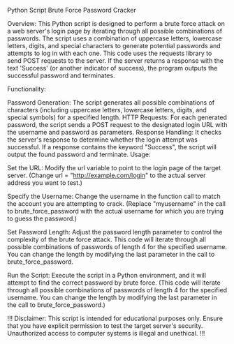 Python Script Brute Force Password Cracker 

Overview: This Python script is designed to perform a brute force attack on a web server's login page by iterating through all possible combinations of passwords. The script uses a combination of uppercase letters, lowercase letters, digits, and special characters to generate potential passwords and attempts to log in with each one.
This code uses the requests library to send POST requests to the server. If the server returns a response with the text 'Success' (or another indicator of success), the program outputs the successful password and terminates.

Functionality:

Password Generation: The script generates all possible combinations of characters (including uppercase letters, lowercase letters, digits, and special symbols) for a specified length.
HTTP Requests: For each generated password, the script sends a POST request to the designated login URL with the username and password as parameters.
Response Handling: It checks the server's response to determine whether the login attempt was successful. If a response contains the keyword "Success", the script will output the found password and terminate.
Usage:

Set the URL: Modify the url variable to point to the login page of the target server.
(Change url = "http://example.com/login" to the actual server address you want to test.)

Specify the Username: Change the username in the function call to match the account you are attempting to crack.
(Replace "myusername" in the call to brute_force_password with the actual username for which you are trying to guess the password.)

Set Password Length: Adjust the password length parameter to control the complexity of the brute force attack.
This code will iterate through all possible combinations of passwords of length 4 for the specified username. You can change the length by modifying the last parameter in the call to brute_force_password.

Run the Script: Execute the script in a Python environment, and it will attempt to find the correct password by brute force.
(This code will iterate through all possible combinations of passwords of length 4 for the specified username. You can change the length by modifying the last parameter in the call to brute_force_password.)


!!! Disclaimer: This script is intended for educational purposes only. Ensure that you have explicit permission to test the target server's security. Unauthorized access to computer systems is illegal and unethical. !!!
